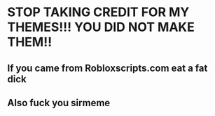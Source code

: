 # STOP TAKING CREDIT FOR MY THEMES!!! YOU DID NOT MAKE THEM!!

## If you came from Robloxscripts.com eat a fat dick

## Also fuck you sirmeme 
